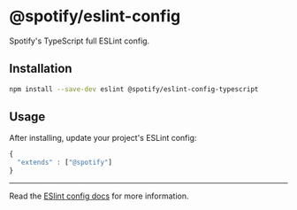 # @spotify/eslint-config

Spotify's TypeScript full ESLint config.

## Installation

```sh
npm install --save-dev eslint @spotify/eslint-config-typescript
```

## Usage

After installing, update your project's ESLint config:

```js
{
  "extends" : ["@spotify"]
}
```

---

Read the [ESlint config docs](http://eslint.org/docs/user-guide/configuring#extending-configuration-files)
for more information.
